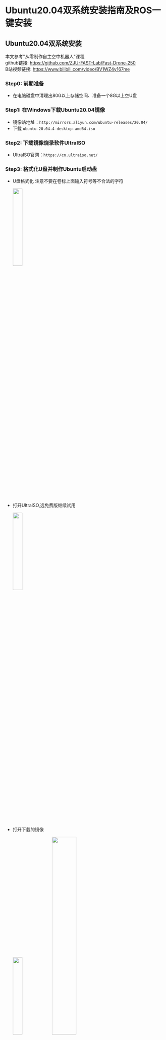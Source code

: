 # Ubuntu20.04双系统安装指南及ROS一键安装  
## Ubuntu20.04双系统安装
本文参考"从零制作自主空中机器人"课程     
github链接: https://github.com/ZJU-FAST-Lab/Fast-Drone-250     
B站视频链接: https://www.bilibili.com/video/BV1WZ4y167me
### Step0: 前期准备
- 在电脑磁盘中清理出80G以上存储空间、准备一个8G以上空U盘
### Step1: 在Windows下载Ubuntu20.04镜像
- 镜像站地址：`http://mirrors.aliyun.com/ubuntu-releases/20.04/` 
- 下载 `ubuntu-20.04.4-desktop-amd64.iso`
### Step2: 下载镜像烧录软件UltraISO
- UltraISO官网：`https://cn.ultraiso.net/`
### Step3: 格式化U盘并制作Ubuntu启动盘
- U盘格式化
  注意不要在卷标上面输入符号等不合法的字符

  <img src="https://github.com/qtjdyx/ZJUS/assets/116424162/8baec5d3-9f08-482a-92e5-ea0b766539fb" width="25%">
- 打开UltraISO,选免费版继续试用

  <img src="https://github.com/qtjdyx/ZJUS/assets/116424162/6b73505c-15c4-4655-ad5a-bc30f677e38a" width="25%">
  
- 打开下载的镜像

  <img src="https://github.com/qtjdyx/ZJUS/assets/116424162/6850b18d-a1eb-4351-904a-c575317ee8d7" width="25%">    
  <img src="https://github.com/qtjdyx/ZJUS/assets/116424162/6027cc4e-4582-4b2e-beb2-8817be12cfd3" width="40%">   
- 写入硬盘镜像
  
  <img src="https://github.com/qtjdyx/ZJUS/assets/116424162/73ffea14-5cef-4ad2-bbe7-56efcfd19da6" width="25%">
- 选择U盘，等待写入  

  <img src="https://github.com/qtjdyx/ZJUS/assets/116424162/b027080d-b434-494d-9b17-5de1086984c1" width="25%">
### Step4: 释放磁盘空间
- 以管理员权限进入进入控制面板-系统和安全-创建并格式化硬盘分区

  <img src="https://github.com/qtjdyx/ZJUS/assets/116424162/ac7c0c0f-0d70-495d-8226-2b50b0c937c8" width="75%">
  <img src="https://github.com/qtjdyx/ZJUS/assets/116424162/82828ae2-a215-471c-9e9c-08c7239459e6" width="75%">
- 选择你要分割的分区（有80G以上空闲的分区），右键，选择压缩卷

  <img src="https://github.com/qtjdyx/ZJUS/assets/116424162/d7ec9268-7d6a-4a03-b27f-87be3fb2391f" width="50%">
- 输入要压缩的空间量（单位为MB），该大小为你希望分给Ubuntu系统的大小（图中用2000MB示意）

  <img src="https://github.com/qtjdyx/ZJUS/assets/116424162/7cbfe86b-2b96-4c04-bdf2-50ea2ab4a065" width="50%">
- 此时，在你压缩的磁盘后将会出现一块未分配的磁盘分区，大小为你输入的压缩空间量

  <img src="https://github.com/qtjdyx/ZJUS/assets/116424162/b38fc73d-8788-4e83-ac7d-63b7a9efbdd4" width="50%">
### Step5: 重启电脑进入BIOS界面，设置启动选项
- 首先查询你的电脑进入BIOS界面的方式

  <img src="https://github.com/qtjdyx/ZJUS/assets/116424162/131d8996-4b39-4fd8-b8d3-e811553a48b9" width="50%">
- 重启电脑，开机同时连续按F2（你的电脑进入BIOS界面的方式），当电脑品牌徽标出现后，电脑会进入BIOS界面/UEFI界面

  <img src="https://github.com/qtjdyx/ZJUS/assets/116424162/9a4c365c-c46b-4404-b77e-61809acf0b6f" width="50%">
- 进入Advance模式下，找到`Security`下的安全启动，关闭安全启动项     
  `Security（安全）`—`Secure Boot（安全启动）`—`Disabled（关闭）`     
  <img src="https://github.com/qtjdyx/ZJUS/assets/116424162/d1cca790-5420-4763-bd86-e193eec5acfc" width="50%">
- 有时要在启动项`Boot`中找到U盘启动项并允许从U盘启动
- ！！！！保存退出！！！！
- 重启电脑，插上启动盘，进入BIOS界面，此时在开机启动项上会出现两个以上启动选项，一个是默认启动项`Windows boot manager`,一个是你的U盘启动选项xxxxxx(一般为U盘厂家名字）（xxxx（你的启动盘卷标））
- 将U盘启动上移至第一启动选项，保存退出
- 备注：这一步非必须，视情况可以与上一步合并

### Step6: 插入Ubuntu启动盘并用U盘启动
- 确认你的笔记本在开机前处在以下状态
  1. 在磁盘中拥有一块大小足够的未分配空间
  2. 电脑的安全启动选项已经关闭，否则会禁止你从外部启动
  3. U盘启动选型被允许，否则会禁止你从U盘启动
  4. 最好U盘启动选项在第一顺位
  5. 电脑处在关机状态
- 插入启动盘并从U盘启动，选择`install ubuntu`

  <img src="https://github.com/qtjdyx/ZJUS/assets/116424162/6b5b5b5d-85f1-4a33-9854-beaed9dd5836" width="50%"> 
 
### Step7: 安装Ubuntu操作系统
- 最好选择英文安装，想用中文也行
- 选择键盘布局
- 不连接到无线网
- 选择正常安装 如有Nvidia独显或者一些特殊的网卡，可以尝试选择
  `为图形或无线硬件，以及其他媒体格式安装第三方软件`

  <img src="https://github.com/qtjdyx/ZJUS/assets/116424162/77897dad-de3a-4434-9145-ed31490ede38" width="50%">

- 选择其他安装选型！！一定**不能**选择清除整个磁盘！！

  <img src="https://github.com/qtjdyx/ZJUS/assets/116424162/44ffb729-469a-499e-a29a-919c541a8c2f" width="50%">

- 这时候，界面上将会显示你当前磁盘的分区表！！一定**不能**选择新建分区表！！否则将会格式化你的磁盘
- 视频中选择新建的原因是NUC是新机，固态硬盘上没有任何分区信息，才需要新建分区表
- 在磁盘的分区表中，应该有一块空闲区域，即为那块未分配的磁盘空间
- 选中空闲，点击`+`
  
  <img src="https://github.com/qtjdyx/ZJUS/assets/116424162/3f24a360-2110-40fc-a1d6-b0bccaba2614f" width="50%">
   
- 设置EFI系统分区 EFI system partition，格式为主分区，默认空间起始位置，大小512MB
- 选中空闲，点击`+`
- 设置交换空间swapping space，格式为逻辑分区，默认空间起始位置，大小为电脑内存两倍，8GRAM->16G,16GRAM->20G-30G左右
- 选中空闲，点击`+`
- 将剩下的空间挂载在主分区`/`下,格式为主分区，默认空间起始位置，大小所有空闲，用于Ext4日志文件系统       

 <img src="https://github.com/qtjdyx/ZJUS/assets/116424162/3974c486-6fd9-46aa-8bb5-c25d883ea2e7" width="27%">
 <img src="https://github.com/qtjdyx/ZJUS/assets/116424162/88137925-fa91-4f7a-8da2-37a6896fbde7" width="29%">
 <img src="https://github.com/qtjdyx/ZJUS/assets/116424162/cfc49587-3155-406d-9de1-2519a8425c71" width="26%">

- 选择时区
- 创建用户名
- 在ubuntu命令行中，每一行最开始的即为user@PC:(用户名@计算机名:)
- 密码可以设置一位，方便后续命令行中sudo的时候输入密码
- 安装完成
- 重启
### Step8: 设置默认启动选项
- 进入BIOS-启动项
- 选自Windows或者Ubuntu作为默认启动项
- 以后电脑开机时会弹出启动项选择界面，未选择则按照默认启动项启动。

## ROS一键安装
本文参考"【Autolabor初级教程】ROS机器人入门"课程     
文档链接: http://www.autolabor.com.cn/book/ROSTutorials/
B站视频链接:https://www.bilibili.com/video/BV1Ci4y1L7ZZ/
### Step1: 安装ROS-noetic并配置
- https://fishros.org.cn/forum/topic/20/小鱼的一键安装系列?lang=zh-CN
- ctrl+ALT+T打开终端，输入以下一键安装指令（可以ctrl+shift+v在终端粘贴）
wget http://fishros.com/install -O fishros && . fishros
- 根据提示，安装ROS-noetic桌面版（不要装ROS2），可以参考该文档https://azitide.github.io/post/ubuntu_ROS.html
- 根据上述文档进行配置rosdep等操作
### Step2: 测试ROS
- 首先启动三个终端(ctrl + alt + T，三次)
- 终端1键入:roscore
- 终端2键入:rosrun turtlesim turtlesim_node(此时会弹出图形化界面)
- 终端3键入:rosrun turtlesim turtle_teleop_key(保持鼠标光标在该终端，在3中可以通过上下左右控制2中乌龟的运动)
### Step3: 安装terminator
- 在 ROS 中，需要频繁的使用到终端，且可能需要同时开启多个窗口，推荐一款较为好用的终端:Terminator。
- ctrl+ALT+T 打开终端，输入sudo apt install terminator
- 添加到收藏夹：显示应用程序 ---> 搜索 terminator ---> 右击 选择 添加到收藏夹
- 常用快捷键如下：
Alt+Up                          //移动到上面的终端
Alt+Down                        //移动到下面的终端
Alt+Left                        //移动到左边的终端
Alt+Right                       //移动到右边的终端
Ctrl+Shift+O                    //水平分割终端
Ctrl+Shift+E                    //垂直分割终端
Ctrl+Shift+Right                //在垂直分割的终端中将分割条向右移动
Ctrl+Shift+Left                 //在垂直分割的终端中将分割条向左移动
Ctrl+Shift+Up                   //在水平分割的终端中将分割条向上移动
Ctrl+Shift+Down                 //在水平分割的终端中将分割条向下移动
Ctrl+Shift+S                    //隐藏/显示滚动条
Ctrl+Shift+F                    //搜索
Ctrl+Shift+C                    //复制选中的内容到剪贴板
Ctrl+Shift+V                    //粘贴剪贴板的内容到此处
Ctrl+Shift+W                    //关闭当前终端
Ctrl+Shift+Q                    //退出当前窗口，当前窗口的所有终端都将被关闭
Ctrl+Shift+X                    //最大化显示当前终端
Ctrl+Shift+Z                    //最大化显示当前终端并使字体放大
Ctrl+Shift+N or Ctrl+Tab        //移动到下一个终端
Ctrl+Shift+P or Ctrl+Shift+Tab  //Crtl+Shift+Tab 移动到之前的一个终端
- 安装完terminator后，ctrl+ALT+T即可打开terminator
## VScode安装与ROS调试
文档链接: http://www.autolabor.com.cn/book/ROSTutorials/
B站视频链接:https://www.bilibili.com/video/BV1Ci4y1L7ZZ/
参考视频中P25-28即可完成，对于到文档的1.4.2
